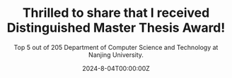 ---
title: Thrilled to share that I received Distinguished Master Thesis Award!
subtitle: Top 5 out of 205 Department of Computer Science and Technology at Nanjing University. 

## Summary for listings and search engines
summary: My thesis title is Research on Wireless Earphone Tracking System Based on Fusion Sensing of Magnetic Field and Acoustics. It builds upon my previous research published on IMWUT. Thanks for Prof. Haipeng Dai and Prof. Wei Wang for their guidance!

## Link this post with a project
projects: []

## Date published
date: '2024-8-04T00:00:00Z'

## Date updated
lastmod: '2024-08-04T00:00:00Z'

## Is this an unpublished draft?
draft: false

authors:
  - admin
---